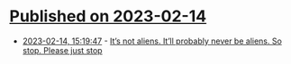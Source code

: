 # [Published on 2023-02-14](index.md)

* [2023-02-14, 15:19:47](https://news.ycombinator.com/item?id=34790525) - [It’s not aliens. It’ll probably never be aliens. So stop. Please just stop](https://arstechnica.com/science/2023/02/its-not-aliens-itll-probably-never-be-aliens-so-stop-please-just-stop/)
